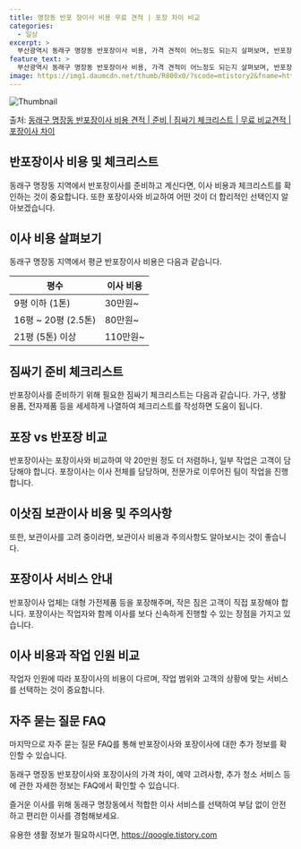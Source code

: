 ```yaml
---
title: 명장동 반포 장이사 비용 무료 견적 | 포장 차이 비교
categories:
  - 일상
excerpt: >
  부산광역시 동래구 명장동 반포장이사 비용, 가격 견적이 어느정도 되는지 살펴보며, 반포장이사를 준비함에 있어 짐싸기 준비 체크리스트가 무엇인지 보겠습니다. 마지막으로 포장이사와 차이점을 통해 무료 비교견적으로 어떤 것이 더 합리적인 선택인지 공유 드립니다.동래구 명장동 포장이사 견적 샘플 보기 👈 클릭동래구 명장동 포장이사 가격 살펴보기 👈 클릭동래구 명장동 반포장이사 평균 이사 비용평수동래구 명장동 평균 이사 비용원룸 이사9평 이하 (1톤)30만원~투룸/쓰리룸 이사16평 ~ 20평 (2.5톤)80만원~쓰리룸 이사21평 (5톤) ~110만원~우리집 무료 이사견적 받기 👈 클릭포장 vs 반포장: 이사 방식에 대한 비교이사를 할 때 포장이사와 반포장이사의 가장 큰 차이는 무엇일까요?포장이사는 이사 전체..
feature_text: >
  부산광역시 동래구 명장동 반포장이사 비용, 가격 견적이 어느정도 되는지 살펴보며, 반포장이사를 준비함에 있어 짐싸기 준비 체크리스트가 무엇인지 보겠습니다. 마지막으로 포장이사와 차이점을 통해 무료 비교견적으로 어떤 것이 더 합리적인 선택인지 공유 드립니다.동래구 명장동 포장이사 견적 샘플 보기 👈 클릭동래구 명장동 포장이사 가격 살펴보기 👈 클릭동래구 명장동 반포장이사 평균 이사 비용평수동래구 명장동 평균 이사 비용원룸 이사9평 이하 (1톤)30만원~투룸/쓰리룸 이사16평 ~ 20평 (2.5톤)80만원~쓰리룸 이사21평 (5톤) ~110만원~우리집 무료 이사견적 받기 👈 클릭포장 vs 반포장: 이사 방식에 대한 비교이사를 할 때 포장이사와 반포장이사의 가장 큰 차이는 무엇일까요?포장이사는 이사 전체..
image: https://img1.daumcdn.net/thumb/R800x0/?scode=mtistory2&fname=https%3A%2F%2Fblog.kakaocdn.net%2Fdn%2Fzkgcz%2FbtsHcraLmNF%2FP8id21HbfEipG7EAOjCLDk%2Fimg.webp
---
```


![Thumbnail](https://img1.daumcdn.net/thumb/R800x0/?scode=mtistory2&fname=https%3A%2F%2Fblog.kakaocdn.net%2Fdn%2Fzkgcz%2FbtsHcraLmNF%2FP8id21HbfEipG7EAOjCLDk%2Fimg.webp)

<p>출처: <a href="https://qoogle.tistory.com/9746" rel="dofollow">동래구 명장동 반포장이사 비용 견적 | 준비 | 짐싸기 체크리스트 | 무료 비교견적 | 포장이사 차이</a> </p>

## 반포장이사 비용 및 체크리스트

동래구 명장동 지역에서 반포장이사를 준비하고 계신다면, 이사 비용과 체크리스트를 확인하는 것이 중요합니다. 또한 포장이사와 비교하여 어떤
것이 더 합리적인 선택인지 알아보겠습니다.

## **이사 비용 살펴보기**

동래구 명장동 지역에서 평균 반포장이사 비용은 다음과 같습니다.

**평수** | **이사 비용**  
---|---  
9평 이하 (1톤) | 30만원~  
16평 ~ 20평 (2.5톤) | 80만원~  
21평 (5톤) 이상 | 110만원~  
  
## **짐싸기 준비 체크리스트**

반포장이사를 준비하기 위해 필요한 짐싸기 체크리스트는 다음과 같습니다. 가구, 생활용품, 전자제품 등을 세세하게 나열하여 체크리스트를
작성하면 도움이 됩니다.

## **포장 vs 반포장 비교**

반포장이사는 포장이사와 비교하여 약 20만원 정도 더 저렴하나, 일부 작업은 고객이 담당해야 합니다. 포장이사는 이사 전체를 담당하며,
전문가로 이루어진 팀이 작업을 진행합니다.

## 이삿짐 보관이사 비용 및 주의사항

또한, 보관이사를 고려 중이라면, 보관이사 비용과 주의사항도 알아보시는 것이 좋습니다.

## **포장이사 서비스 안내**

반포장이사 업체는 대형 가전제품 등을 포장해주며, 작은 짐은 고객이 직접 포장해야 합니다. 포장이사는 작업자와 함께 이사를 보다 신속하게
진행할 수 있는 장점을 가지고 있습니다.

## **이사 비용과 작업 인원 비교**

작업자 인원에 따라 포장이사의 비용이 다르며, 작업 범위와 고객의 상황에 맞는 서비스를 선택하는 것이 중요합니다.

## 자주 묻는 질문 FAQ

마지막으로 자주 묻는 질문 FAQ를 통해 반포장이사와 포장이사에 대한 추가 정보를 확인할 수 있습니다.

동래구 명장동 반포장이사와 포장이사의 가격 차이, 예약 고려사항, 추가 청소 서비스 등에 관한 자세한 정보는 FAQ에서 확인할 수 있습니다.

즐거운 이사를 위해 동래구 명장동에서 적합한 이사 서비스를 선택하여 부담 없이 안전하고 편리한 이사를 경험해보세요.

 

유용한 생활 정보가 필요하시다면, <a href="https://qoogle.tistory.com" rel="dofollow">https://qoogle.tistory.com</a>


